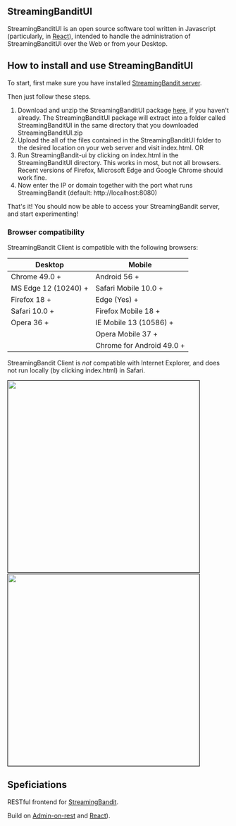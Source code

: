 ##  StreamingBanditUI

StreamingBanditUI is an open source software tool written in Javascript (particularly, in [React](https://reactjs.org/)), intended to handle the administration of StreamingBanditUI over the Web or from your Desktop.

##  How to install and use StreamingBanditUI 

To start, first make sure you have installed [StreamingBandit server](https://github.com/Nth-iteration-labs/streamingbandit-ui).

Then just follow these steps.

1. Download and unzip the StreamingBanditUI package [here](https://github.com/Nth-iteration-labs/streamingbandit-ui/releases/download/v1.0/StreamingBanditUI.zip), if you haven't already. 
The StreamingBanditUI package will extract into a folder called StreamingBanditUI in the same directory that you downloaded StreamingBanditUI.zip
1. Upload the all of the files contained in the StreamingBanditUI folder to the desired location on your web server and visit index.html.
OR
1. Run StreamingBandit-ui by clicking on index.html in the StreamingBanditUI directory. This works in most, but not all browsers. Recent versions of Firefox, Microsoft Edge and Google Chrome should work fine.
1. Now enter the IP or domain together with the port what runs StreamingBandit (default: http://localhost:8080)

That's it! You should now be able to access your StreamingBandit server, and start experimenting! 

###  Browser compatibility

StreamingBandit Client is compatible with the following browsers:

| Desktop | Mobile |
|-----------------------|---------------------------|
| Chrome 49.0 + | Android 56 + |
| MS Edge 12 (10240) +  | Safari Mobile 10.0 + |
| Firefox 18 + | Edge (Yes) + |
| Safari 10.0 + | Firefox Mobile 18 + |
| Opera 36 + | IE Mobile 13 (10586) + |
|  | Opera Mobile 37 + |
|  | Chrome for Android 49.0 + |

StreamingBandit Client is *not* compatible with Internet Explorer, and does not run locally (by clicking index.html) in Safari.

<img style="max-width:100%;border: 1px solid;" src="https://raw.githubusercontent.com/Nth-iteration-labs/streamingbandit-ui/master/img/experiments.png" width="435"/> &nbsp;&nbsp;<img style="max-width:100%;border: 1px solid;" src="https://raw.githubusercontent.com/Nth-iteration-labs/streamingbandit-ui/master/img/ab_test.png" width="435"/>

##  Speficiations

RESTful frontend for [StreamingBandit](https://github.com/Nth-iteration-labs/streamingbandit).

Build on [Admin-on-rest](https://github.com/marmelab/admin-on-rest) and [React](https://reactjs.org/)).

